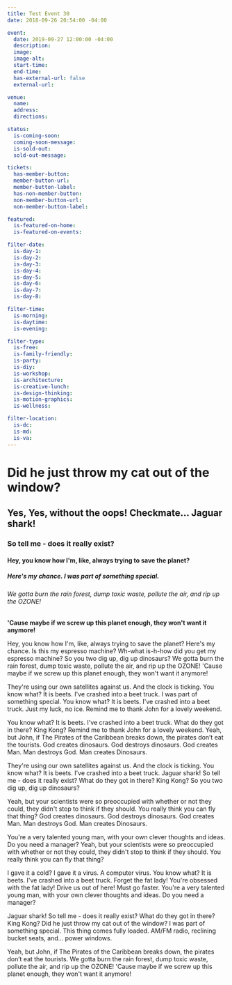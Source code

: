 ```yaml
---
title: Test Event 30
date: 2018-09-26 20:54:00 -04:00

event:
  date: 2019-09-27 12:00:00 -04:00
  description:
  image:
  image-alt:
  start-time:
  end-time:
  has-external-url: false
  external-url:

venue:
  name:
  address:
  directions:

status:
  is-coming-soon:
  coming-soon-message:
  is-sold-out:
  sold-out-message:

tickets:
  has-member-button:
  member-button-url:
  member-button-label:
  has-non-member-button:
  non-member-button-url:
  non-member-button-label:

featured:
  is-featured-on-home:
  is-featured-on-events:

filter-date:
  is-day-1:
  is-day-2:
  is-day-3:
  is-day-4:
  is-day-5:
  is-day-6:
  is-day-7:
  is-day-8:

filter-time:
  is-morning:
  is-daytime:
  is-evening:

filter-type:
  is-free:
  is-family-friendly:
  is-party:
  is-diy:
  is-workshop:
  is-architecture:
  is-creative-lunch:
  is-design-thinking:
  is-motion-graphics:
  is-wellness:

filter-location:
  is-dc:
  is-md:
  is-va:
---
```


# Did he just throw my cat out of the window? 

## Yes, Yes, without the oops! Checkmate... Jaguar shark! 

### So tell me - does it really exist? 

#### Hey, you know how I'm, like, always trying to save the planet? 

##### Here's my chance. I was part of something special. 

###### We gotta burn the rain forest, dump toxic waste, pollute the air, and rip up the OZONE! 

**'Cause maybe if we screw up this planet enough, they won't want it anymore!**

Hey, you know how I'm, like, always trying to save the planet? Here's my chance. Is this my espresso machine? Wh-what is-h-how did you get my espresso machine? So you two dig up, dig up dinosaurs? We gotta burn the rain forest, dump toxic waste, pollute the air, and rip up the OZONE! 'Cause maybe if we screw up this planet enough, they won't want it anymore!

They're using our own satellites against us. And the clock is ticking. You know what? It is beets. I've crashed into a beet truck. I was part of something special. You know what? It is beets. I've crashed into a beet truck. Just my luck, no ice. Remind me to thank John for a lovely weekend.

You know what? It is beets. I've crashed into a beet truck. What do they got in there? King Kong? Remind me to thank John for a lovely weekend. Yeah, but John, if The Pirates of the Caribbean breaks down, the pirates don’t eat the tourists. God creates dinosaurs. God destroys dinosaurs. God creates Man. Man destroys God. Man creates Dinosaurs.

They're using our own satellites against us. And the clock is ticking. You know what? It is beets. I've crashed into a beet truck. Jaguar shark! So tell me - does it really exist? What do they got in there? King Kong? So you two dig up, dig up dinosaurs?

Yeah, but your scientists were so preoccupied with whether or not they could, they didn't stop to think if they should. You really think you can fly that thing? God creates dinosaurs. God destroys dinosaurs. God creates Man. Man destroys God. Man creates Dinosaurs.

You're a very talented young man, with your own clever thoughts and ideas. Do you need a manager? Yeah, but your scientists were so preoccupied with whether or not they could, they didn't stop to think if they should. You really think you can fly that thing?

I gave it a cold? I gave it a virus. A computer virus. You know what? It is beets. I've crashed into a beet truck. Forget the fat lady! You're obsessed with the fat lady! Drive us out of here! Must go faster. You're a very talented young man, with your own clever thoughts and ideas. Do you need a manager?

Jaguar shark! So tell me - does it really exist? What do they got in there? King Kong? Did he just throw my cat out of the window? I was part of something special. This thing comes fully loaded. AM/FM radio, reclining bucket seats, and... power windows.

Yeah, but John, if The Pirates of the Caribbean breaks down, the pirates don’t eat the tourists. We gotta burn the rain forest, dump toxic waste, pollute the air, and rip up the OZONE! 'Cause maybe if we screw up this planet enough, they won't want it anymore!